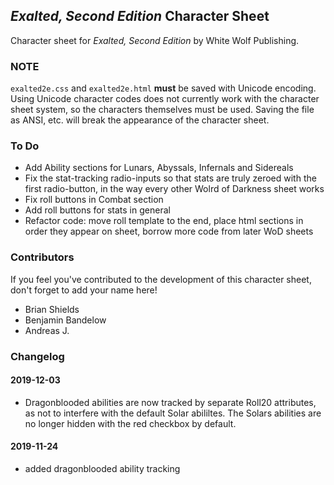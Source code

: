 ## _Exalted, Second Edition_ Character Sheet

Character sheet for _Exalted, Second Edition_ by White Wolf Publishing.

### NOTE

`exalted2e.css` and `exalted2e.html` **must** be saved with Unicode encoding. Using Unicode character codes does not currently work with the character sheet system, so the characters themselves must be used. Saving the file as ANSI, etc. will break the appearance of the character sheet.


### To Do
* Add Ability sections for Lunars, Abyssals, Infernals and Sidereals
* Fix the stat-tracking radio-inputs so that stats are truly zeroed with the first radio-button, in the way every other Wolrd of Darkness sheet works
* Fix roll buttons in Combat section
* Add roll buttons for stats in general
* Refactor code: move roll template to the end, place html sections in order they appear on sheet, borrow more code from later WoD sheets 

### Contributors

If you feel you've contributed to the development of this character sheet, don't forget to add your name here!

* Brian Shields
* Benjamin Bandelow
* Andreas J.

### Changelog

#### 2019-12-03
* Dragonblooded abilities are now tracked by separate Roll20 attributes, as not to interfere with the default Solar abililtes. The Solars abilities are no longer hidden with the red checkbox by default.


#### 2019-11-24
* added dragonblooded ability tracking